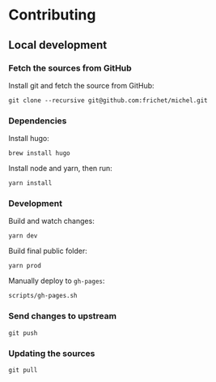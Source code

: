 # Contributing

## Local development

### Fetch the sources from GitHub

Install git and fetch the source from GitHub:

```shell
git clone --recursive git@github.com:frichet/michel.git
```

### Dependencies

Install hugo:

```shell
brew install hugo
```

Install node and yarn, then run:

```shell
yarn install
```

### Development

Build and watch changes:

```shell
yarn dev
```

Build final public folder:

```shell
yarn prod
```

Manually deploy to `gh-pages`:

```shell
scripts/gh-pages.sh
```

### Send changes to upstream

```shell
git push
```

### Updating the sources

```shell
git pull
```
